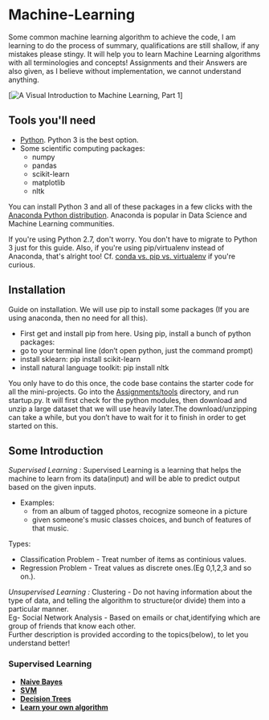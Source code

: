 # Machine-Learning

Some common machine learning algorithm to achieve the code, I am learning to do the process of summary, qualifications are still shallow, if any mistakes please stingy.
It will help you to learn Machine Learning algorithms with all terminologies and concepts!
Assignments and their Answers are also given, as I believe without implementation, we cannot understand anything.

[![A Visual Introduction to Machine Learning, Part 1](http://i.imgur.com/j5fiTBv.gif)]

## Tools you'll need

- [Python](https://www.python.org/). Python 3 is the best option.
- Some scientific computing packages:
	- numpy
	- pandas
	- scikit-learn
	- matplotlib
	- nltk

You can install Python 3 and all of these packages in a few clicks with the [Anaconda Python distribution](https://www.continuum.io/downloads). Anaconda is popular in Data Science and Machine Learning communities.

If you're using Python 2.7, don't worry. You don't have to migrate to Python 3 just for this guide. Also, if you're using pip/virtualenv instead of Anaconda, that's alright too! Cf. [conda vs. pip vs. virtualenv](http://conda.pydata.org/docs/_downloads/conda-pip-virtualenv-translator.html) if you're curious.

## Installation

Guide on installation. We will use pip to install some packages (If you are using anaconda, then no need for all this).

- First get and install pip from here. Using pip, install a bunch of python packages:
- go to your terminal line (don’t open python, just the command prompt)
- install sklearn: pip install scikit-learn
- install natural language toolkit: pip install nltk

You only have to do this once, the code base contains the starter code for all the mini-projects. Go into the <a href="https://github.com/bodhwani/Machine-Learning/blob/master/Assignments/tools/startup.py">Assignments/tools</a> directory, and run startup.py. It will first check for the python modules, then download and unzip a large dataset that we will use heavily later.The download/unzipping can take a while, but you don’t have to wait for it to finish in order to get started on this.



## Some Introduction
*Supervised Learning :*
Supervised Learning is a learning that helps the machine to learn from its data(input) and will be able to predict output based on the given inputs.
- Examples:
  - from an album of tagged photos, recognize someone in a picture
  - given someone's music classes choices, and bunch of features of that music.

Types:
- Classification Problem - Treat number of items as continious values.<br>
- Regression Problem - Treat values as discrete ones.(Eg 0,1,2,3 and so on.). 
            
*Unsupervised Learning :*
Clustering - Do not having information about the type of data, and telling the algorithm to structure(or divide) 
them into a particular manner.<br> 
Eg- Social Network Analysis - Based on emails or chat,identifying which are group of friends that know each other.<br>
Further description is provided according to the topics(below), to let you understand better!


### Supervised Learning 

- <a href="https://github.com/bodhwani/Machine-Learning/tree/master/Lecture-1%5BNaive-Bayes%5D">**Naive Bayes**</a>
- <a href="https://github.com/bodhwani/Machine-Learning/tree/master/Lecture-2%5BSVM%5D">**SVM**</a>
- <a href="https://github.com/bodhwani/Machine-Learning/tree/master/Lecture-3%5BDecision%20Trees%5D">**Decision Trees**</a>
- <a href="">**Learn your own algorithm**</a>


<br>



<!-- 
Decision Trees:
Decision trees use a trick to let you do non-linear decision with simple,linear decision surfaces. -->





















